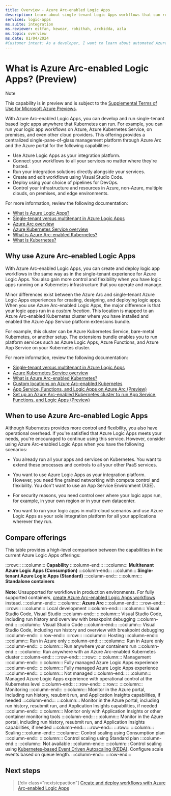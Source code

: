 ```yaml
---
title: Overview - Azure Arc-enabled Logic Apps
description: Learn about single-tenant Logic Apps workflows that can run anywhere that Kubernetes can run.
services: logic-apps
ms.suite: integration
ms.reviewer: estfan, kewear, rohithah, archidda, azla
ms.topic: overview
ms.date: 01/04/2024
#Customer intent: As a developer, I want to learn about automated Azure Arc-enabled logic app workflows that can run anywhere that Kubernetes can run.
---
```


# What is Azure Arc-enabled Logic Apps? (Preview)

> [!NOTE]
> This capability is in preview and is subject to the 
> [Supplemental Terms of Use for Microsoft Azure Previews](https://azure.microsoft.com/support/legal/preview-supplemental-terms/).

With Azure Arc-enabled Logic Apps, you can develop and run single-tenant based logic apps anywhere that Kubernetes can run. For example, you can run your logic app workflows on Azure, Azure Kubernetes Service, on premises, and even other cloud providers. This offering provides a centralized single-pane-of-glass management platform through Azure Arc and the Azure portal for the following capabilities:

- Use Azure Logic Apps as your integration platform.
- Connect your workflows to all your services no matter where they're hosted.
- Run your integration solutions directly alongside your services.
- Create and edit workflows using Visual Studio Code.
- Deploy using your choice of pipelines for DevOps.
- Control your infrastructure and resources in Azure, non-Azure, multiple clouds, on premises, and edge environments.

For more information, review the following documentation:

- [What is Azure Logic Apps?](../logic-apps/logic-apps-overview.md)
- [Single-tenant versus multitenant in Azure Logic Apps](../logic-apps/single-tenant-overview-compare.md)
- [Azure Arc overview](../azure-arc/overview.md)
- [Azure Kubernetes Service overview](/azure/aks/intro-kubernetes)
- [What is Azure Arc-enabled Kubernetes?](../azure-arc/kubernetes/overview.md)
- [What is Kubernetes?](https://kubernetes.io/docs/concepts/overview/what-is-kubernetes/)

<a name="why-use"></a>

## Why use Azure Arc-enabled Logic Apps

With Azure Arc-enabled Logic Apps, you can create and deploy logic app workflows in the same way as in the single-tenant experience for Azure Logic Apps. You also gain more control and flexibility when you have logic apps running on a Kubernetes infrastructure that you operate and manage.

Minor differences exist between the Azure Arc and single-tenant Azure Logic Apps experiences for creating, designing, and deploying logic apps. When you use Azure Arc-enabled Logic Apps, the major difference is that your logic apps run in a *custom location*. This location is mapped to an Azure Arc-enabled Kubernetes cluster where you have installed and enabled the Azure App Service platform extensions bundle.

For example, this cluster can be Azure Kubernetes Service, bare-metal Kubernetes, or another setup. The extensions bundle enables you to run platform services such as Azure Logic Apps, Azure Functions, and Azure App Service on your Kubernetes cluster.

For more information, review the following documentation:

- [Single-tenant versus multitenant in Azure Logic Apps](../logic-apps/single-tenant-overview-compare.md)
- [Azure Kubernetes Service overview](/azure/aks/intro-kubernetes)
- [What is Azure Arc-enabled Kubernetes?](../azure-arc/kubernetes/overview.md)
- [Custom locations on Azure Arc-enabled Kubernetes](../azure-arc/kubernetes/conceptual-custom-locations.md)
- [App Service, Functions, and Logic Apps on Azure Arc (Preview)](../app-service/overview-arc-integration.md)
- [Set up an Azure Arc-enabled Kubernetes cluster to run App Service, Functions, and Logic Apps (Preview)](../app-service/manage-create-arc-environment.md)

<a name="when-to-use"></a>

## When to use Azure Arc-enabled Logic Apps

Although Kubernetes provides more control and flexibility, you also have operational overhead. If you're satisfied that Azure Logic Apps meets your needs, you're encouraged to continue using this service. However, consider using Azure Arc-enabled Logic Apps when you have the following scenarios:

- You already run all your apps and services on Kubernetes. You want to extend these processes and controls to all your other PaaS services.

- You want to use Azure Logic Apps as your integration platform. However, you need fine grained networking with compute control and flexibility. You don't want to use an App Service Environment (ASE).

- For security reasons, you need control over where your logic apps run, for example, in your own region or in your own datacenter. 

- You want to run your logic apps in multi-cloud scenarios and use Azure Logic Apps as your sole integration platform for all your applications wherever they run.

<a name="compare"></a>

## Compare offerings

This table provides a high-level comparison between the capabilities in the current Azure Logic Apps offerings:

:::row:::
   :::column:::
      **Capability**
   :::column-end:::
   :::column:::
      **Multitenant Azure Logic Apps (Consumption)**
   :::column-end:::
   :::column:::
      **Single-tenant Azure Logic Apps (Standard)**
   :::column-end:::
   :::column:::
      **Standalone containers** <br><br>**Note**: Unsupported for workflows in production environments. For fully supported containers, [create Azure Arc-enabled Logic Apps workflows](azure-arc-enabled-logic-apps-create-deploy-workflows.md) instead.
   :::column-end:::
   :::column:::
      **Azure Arc**
   :::column-end:::
:::row-end:::
:::row:::
   :::column:::
      Local development
   :::column-end:::
   :::column:::
      Visual Studio Code, Visual Studio
   :::column-end:::
   :::column:::
      Visual Studio Code, including run history and overview with breakpoint debugging
   :::column-end:::
   :::column:::
      Visual Studio Code
   :::column-end:::
   :::column:::
      Visual Studio Code, including run history and overview with breakpoint debugging
   :::column-end:::
:::row-end:::
:::row:::
   :::column:::
      Hosting
   :::column-end:::
   :::column:::
      Run in Azure only
   :::column-end:::
   :::column:::
      Run in Azure only
   :::column-end:::
   :::column:::
      Run anywhere your containers run
   :::column-end:::
   :::column:::
      Run anywhere with an Azure Arc-enabled Kubernetes cluster
   :::column-end:::
:::row-end:::
:::row:::
   :::column:::
      Management
   :::column-end:::
   :::column:::
      Fully managed Azure Logic Apps experience
   :::column-end:::
   :::column:::
      Fully managed Azure Logic Apps experience
   :::column-end:::
   :::column:::
      Not managed
   :::column-end:::
   :::column:::
      Managed Azure Logic Apps experience with operational control at the Kubernetes level
   :::column-end:::
:::row-end:::
:::row:::
   :::column:::
      Monitoring
   :::column-end:::
   :::column:::
      Monitor in the Azure portal, including run history, resubmit run, and Application Insights capabilities, if needed
   :::column-end:::
   :::column:::
      Monitor in the Azure portal, including run history, resubmit run, and Application Insights capabilities, if needed
   :::column-end:::
   :::column:::
      Monitor only with Application Insights or other container monitoring tools
   :::column-end:::
   :::column:::
      Monitor in the Azure portal, including run history, resubmit run, and Application Insights capabilities, if needed
   :::column-end:::
:::row-end:::
:::row:::
   :::column:::
      Scaling
   :::column-end:::
   :::column:::
      Control scaling using Consumption plan
   :::column-end:::
   :::column:::
      Control scaling using Standard plan
   :::column-end:::
   :::column:::
      Not available
   :::column-end:::
   :::column:::
      Control scaling using [Kubernetes-based Event Driven Autoscaling (KEDA)](https://keda.sh/). Configure scale events based on queue length.
   :::column-end:::
:::row-end:::

## Next steps

> [!div class="nextstepaction"]
> [Create and deploy workflows with Azure Arc-enabled Logic Apps](azure-arc-enabled-logic-apps-create-deploy-workflows.md)
